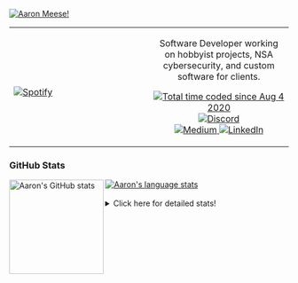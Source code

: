 [![Aaron Meese!](https://user-images.githubusercontent.com/17814535/88975338-a2aabf00-d27f-11ea-963f-8a19608716b4.png)](https://github.com/ajmeese7/readme-ascii "README ASCII")

<!-- Modified from project here: https://github.com/novatorem/novatorem -->
<table width="100%"> 
  <tr>
  <td width="50%">
      
&nbsp; <br> [![Spotify](https://ajmeese7.vercel.app/api/spotify)](https://open.spotify.com/user/ajmeese)

  </td>
  <td width="50%">
    <p align="center">
    Software Developer working on hobbyist projects, NSA cybersecurity, and custom software for clients.
    </p>
    <p align="center">
      <a href="https://wakatime.com/@f726891d-3b02-46cd-9b60-e8c59f9e2b14">
        <img src="https://wakatime.com/badge/user/f726891d-3b02-46cd-9b60-e8c59f9e2b14.svg" alt="Total time coded since Aug 4 2020" title="WakaTime" />
      </a>
      <a href="http://link.aaronmeese.com/discord">
        <img src="https://img.shields.io/badge/discord-ajmeese7%234835-369?style=flat-square&logo=discord&logoColor=white&color=purple" alt="Discord" title="Discord">
      </a>
      <br />
      <a href="https://link.aaronmeese.com/medium">
        <img src="https://img.shields.io/badge/medium-ajmeese7-1DB954?style=flat-square&logo=medium&logoColor=white" alt="Medium" title="Medium">
      </a>
      <a href="https://link.aaronmeese.com/linkedin">
        <img src="https://img.shields.io/badge/linkedIn-aaronmeese-1DB954?style=flat-square&logo=linkedin&logoColor=white&color=blue" alt="LinkedIn" title="LinkedIn">
      </a>
    </p>
  </td>

</table>

[//]: <> (The `&nbsp;` is to have Aphelion take up more space)

### GitHub Stats ###

<a href="https://profile-summary-for-github.com/user/ajmeese7">
  <img align="left" height="170px" src="https://github-readme-stats.vercel.app/api?username=ajmeese7&show_icons=true&line_height=27&count_private=true" alt="Aaron's GitHub stats"/>
  <img src="https://github-readme-stats.vercel.app/api/top-langs/?username=ajmeese7&hide_langs_below=5&layout=compact" alt="Aaron's language stats"/>
</a>

<br />
<br />
<details>
<summary>Click here for detailed stats!</summary>

### :zap: Recent Activity
<!--START_SECTION:activity-->
1. ❗️ Closed issue [#122](https://github.com/meeseOS/meeseOS/issues/122) in [meeseOS/meeseOS](https://github.com/meeseOS/meeseOS)
2. 🎉 Merged PR [#128](https://github.com/meeseOS/meeseOS/pull/128) in [meeseOS/meeseOS](https://github.com/meeseOS/meeseOS)
3. 💪 Opened PR [#128](https://github.com/meeseOS/meeseOS/pull/128) in [meeseOS/meeseOS](https://github.com/meeseOS/meeseOS)
4. 🗣 Commented on [#123](https://github.com/meeseOS/meeseOS/issues/123) in [meeseOS/meeseOS](https://github.com/meeseOS/meeseOS)
5. ❗️ Reopened issue [#114](https://github.com/meeseOS/meeseOS/issues/114) in [meeseOS/meeseOS](https://github.com/meeseOS/meeseOS)
<!--END_SECTION:activity-->

### 🧐 Waka Stats
<!--START_SECTION:waka-->
![Code Time](http://img.shields.io/badge/Code%20Time-1%2C298%20hrs%204%20mins-blue)

**🐱 My GitHub Data** 

> 🏆 1,244 Contributions in the Year 2022
 > 
> 📦 199.9 kB Used in GitHub's Storage 
 > 
> 💼 Opted to Hire
 > 
> 📜 84 Public Repositories 
 > 
> 🔑 30 Private Repositories  
 > 
**I'm an Early 🐤** 

```text
🌞 Morning    154 commits    █████░░░░░░░░░░░░░░░░░░░░   22.0% 
🌆 Daytime    252 commits    █████████░░░░░░░░░░░░░░░░   36.0% 
🌃 Evening    290 commits    ██████████░░░░░░░░░░░░░░░   41.43% 
🌙 Night      4 commits      ░░░░░░░░░░░░░░░░░░░░░░░░░   0.57%

```
📅 **I'm Most Productive on Tuesday** 

```text
Monday       101 commits    ███░░░░░░░░░░░░░░░░░░░░░░   14.43% 
Tuesday      134 commits    ████░░░░░░░░░░░░░░░░░░░░░   19.14% 
Wednesday    82 commits     ███░░░░░░░░░░░░░░░░░░░░░░   11.71% 
Thursday     93 commits     ███░░░░░░░░░░░░░░░░░░░░░░   13.29% 
Friday       56 commits     ██░░░░░░░░░░░░░░░░░░░░░░░   8.0% 
Saturday     118 commits    ████░░░░░░░░░░░░░░░░░░░░░   16.86% 
Sunday       116 commits    ████░░░░░░░░░░░░░░░░░░░░░   16.57%

```


📊 **This Week I Spent My Time On** 

```text
⌚︎ Time Zone: America/New_York

💬 Programming Languages: 
JavaScript               10 hrs 29 mins      ███████████████░░░░░░░░░░   61.88% 
Python                   2 hrs 38 mins       ████░░░░░░░░░░░░░░░░░░░░░   15.6% 
Markdown                 1 hr 22 mins        ██░░░░░░░░░░░░░░░░░░░░░░░   8.16% 
JSON                     48 mins             █░░░░░░░░░░░░░░░░░░░░░░░░   4.72% 
Other                    36 mins             █░░░░░░░░░░░░░░░░░░░░░░░░   3.61%

🐱‍💻 Projects: 
aaronmeese.com           8 hrs 29 mins       ████████████░░░░░░░░░░░░░   50.06% 
stack_overflow           2 hrs 57 mins       ████░░░░░░░░░░░░░░░░░░░░░   17.46% 
keybase-export           2 hrs 33 mins       ███░░░░░░░░░░░░░░░░░░░░░░   15.05% 
karameese.com            1 hr 36 mins        ██░░░░░░░░░░░░░░░░░░░░░░░   9.48% 
vault                    31 mins             ░░░░░░░░░░░░░░░░░░░░░░░░░   3.05%

```

**I Mostly Code in JavaScript** 

```text
JavaScript               32 repos            ████████████░░░░░░░░░░░░░   47.76% 
HTML                     9 repos             ███░░░░░░░░░░░░░░░░░░░░░░   13.43% 
Python                   6 repos             ██░░░░░░░░░░░░░░░░░░░░░░░   8.96% 
Java                     4 repos             █░░░░░░░░░░░░░░░░░░░░░░░░   5.97% 
CSS                      3 repos             █░░░░░░░░░░░░░░░░░░░░░░░░   4.48%

```



 Last Updated on 24/09/2022 08:04:17 UTC
<!--END_SECTION:waka-->
</details>
